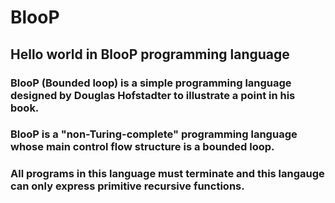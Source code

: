 # BlooP
## Hello world in BlooP programming language

### BlooP (Bounded loop) is a simple programming language designed by Douglas Hofstadter to illustrate a point in his book.

### BlooP is a "non-Turing-complete" programming language whose main control flow structure is a bounded loop.

### All programs in this language must terminate and this langauge can only express primitive recursive functions.